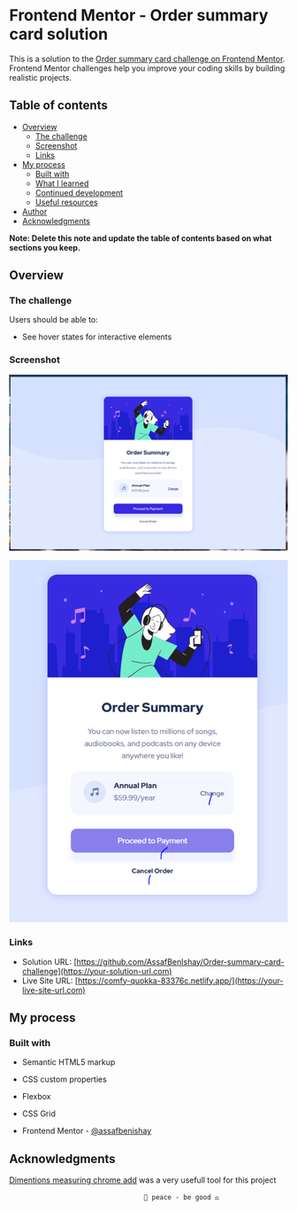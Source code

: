# Frontend Mentor - Order summary card solution

This is a solution to the [Order summary card challenge on Frontend Mentor](https://www.frontendmentor.io/challenges/order-summary-component-QlPmajDUj). Frontend Mentor challenges help you improve your coding skills by building realistic projects.

## Table of contents

-   [Overview](#overview)
    -   [The challenge](#the-challenge)
    -   [Screenshot](#screenshot)
    -   [Links](#links)
-   [My process](#my-process)
    -   [Built with](#built-with)
    -   [What I learned](#what-i-learned)
    -   [Continued development](#continued-development)
    -   [Useful resources](#useful-resources)
-   [Author](#author)
-   [Acknowledgments](#acknowledgments)

**Note: Delete this note and update the table of contents based on what sections you keep.**

## Overview

### The challenge

Users should be able to:

-   See hover states for interactive elements

### Screenshot

![normal state](/Capture.PNG)

![button hovers](/Capture2.PNG)

### Links

-   Solution URL: [https://github.com/AssafBenIshay/Order-summary-card-challenge](https://your-solution-url.com)
-   Live Site URL: [https://comfy-quokka-83376c.netlify.app/](https://your-live-site-url.com)

## My process

### Built with

-   Semantic HTML5 markup
-   CSS custom properties
-   Flexbox
-   CSS Grid

-   Frontend Mentor - [@assafbenishay](https://www.frontendmentor.io/profile/yourusername)

## Acknowledgments

[Dimentions measuring chrome add](https://felixniklas.com/dimensions/)
was a very usefull tool for this project

```
                                  🤘 peace - be good ⚖
```
